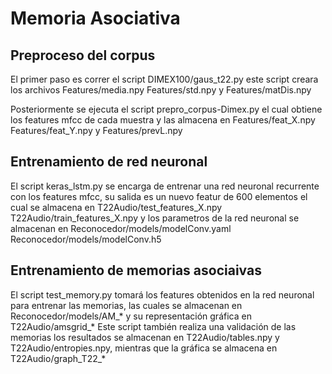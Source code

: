 # Memoria Asociativa

## Preproceso del corpus

El primer paso es correr el script DIMEX100/gaus_t22.py
este script creara los archivos Features/media.npy Features/std.npy y Features/matDis.npy

Posteriormente se ejecuta el script prepro_corpus-Dimex.py
el cual obtiene los features mfcc de cada muestra y las almacena en Features/feat_X.npy Features/feat_Y.npy y Features/prevL.npy

## Entrenamiento de red neuronal

El script keras_lstm.py se encarga de entrenar una red neuronal recurrente con los features mfcc, su salida es un nuevo featur de 600 elementos el cual se almacena en T22Audio/test_features_X.npy T22Audio/train_features_X.npy y los parametros de la red neuronal se almacenan en Reconocedor/models/modelConv.yaml Reconocedor/models/modelConv.h5

## Entrenamiento de memorias asociaivas

El script test_memory.py tomará los features obtenidos en la red neuronal para entrenar las memorias, las cuales se almacenan en Reconocedor/models/AM_* y su representación gráfica en T22Audio/amsgrid_*
Este script también realiza una validación de las memorias los resultados se almacenan en T22Audio/tables.npy y T22Audio/entropies.npy, mientras que la gráfica se almacena en T22Audio/graph_T22_*
